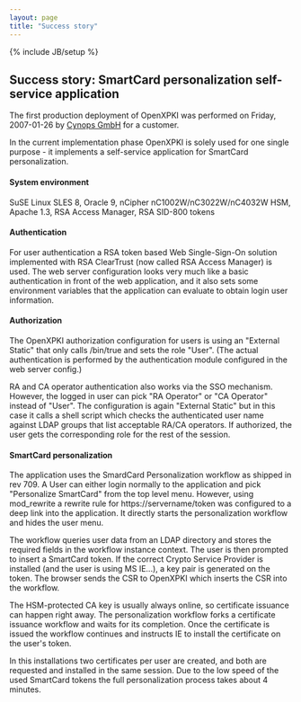 ```yaml
---
layout: page
title: "Success story"
---
```

{% include JB/setup %}

<h2>Success story: SmartCard personalization self-service application</h2>
<p>
The first production deployment of OpenXPKI was performed on Friday,
2007-01-26 by <a href="http://www.cynops.de/">Cynops GmbH</a> for
a customer.
</p>
<p>
In the current implementation phase OpenXPKI is solely used for  
one single purpose - it implements a self-service application for  
SmartCard personalization.
</p>

<h4>System environment</h4>
<p>
SuSE Linux SLES 8, Oracle 9, nCipher nC1002W/nC3022W/nC4032W HSM,  
Apache 1.3, RSA Access Manager, RSA SID-800 tokens
</p>

<h4>Authentication</h4>
<p>
For user authentication a RSA token based Web 
Single-Sign-On solution implemented with RSA ClearTrust (now called RSA  
Access Manager) is used. The web server configuration looks very much like a  
basic authentication in front of the web application, and it also  
sets some environment variables that the application can evaluate to  
obtain login user information.
</p>

<h4>Authorization</h4>
<p>
The OpenXPKI authorization configuration for users is using an  
"External Static" that only calls /bin/true and sets the role "User".  
(The actual authentication is performed by the authentication module  
configured in the web server config.)
</p>

<p>
RA and CA operator authentication also works via the SSO mechanism.  
However, the logged in user can pick "RA Operator" or "CA Operator"  
instead of "User". The configuration is again "External Static" but  
in this case it calls a shell script which checks the authenticated  
user name against LDAP groups that list acceptable RA/CA operators.
If authorized, the user gets the corresponding role for the rest of  
the session.
</p>

<h4>SmartCard personalization</h4>
<p>
The application uses the SmardCard Personalization workflow  
as shipped in rev 709.
A User can either login normally to the application and pick  
"Personalize SmartCard" from the top level menu. However, using  
mod_rewrite a rewrite rule for https://servername/token was
configured to a deep link into the application. It directly starts the  
personalization workflow and hides the user menu.
</p>
<p>
The workflow queries user data from an LDAP directory and stores the  
required fields in the workflow instance context.
The user is then prompted to insert a SmartCard token. If the correct  
Crypto Service Provider is installed (and the user is using MS  
IE...), a key pair is generated on the token. The browser sends the  
CSR to OpenXPKI which inserts the CSR into the workflow.
</p>
<p>
The HSM-protected CA key is usually always online, so certificate  
issuance can happen right away. The personalization workflow forks a  
certificate issuance workflow and waits for its completion. Once the  
certificate is issued the workflow continues and instructs IE to  
install the certificate on the user's token.
</p>
<p>
In this installations two certificates per user are created, and both are  
requested and installed in the same session. Due to the low speed of  
the used SmartCard tokens the full personalization process takes  
about 4 minutes.
</p>
